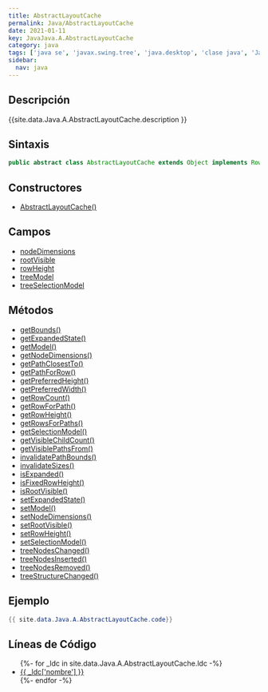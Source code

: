 ```yaml
---
title: AbstractLayoutCache
permalink: Java/AbstractLayoutCache
date: 2021-01-11
key: JavaJava.A.AbstractLayoutCache
category: java
tags: ['java se', 'javax.swing.tree', 'java.desktop', 'clase java', 'Java 1.0']
sidebar: 
  nav: java
---
```


## Descripción
{{site.data.Java.A.AbstractLayoutCache.description }}

## Sintaxis
~~~java
public abstract class AbstractLayoutCache extends Object implements RowMapper
~~~

## Constructores
* [AbstractLayoutCache()](/Java/AbstractLayoutCache/AbstractLayoutCache/)

## Campos
* [nodeDimensions](/Java/AbstractLayoutCache/nodeDimensions)
* [rootVisible](/Java/AbstractLayoutCache/rootVisible)
* [rowHeight](/Java/AbstractLayoutCache/rowHeight)
* [treeModel](/Java/AbstractLayoutCache/treeModel)
* [treeSelectionModel](/Java/AbstractLayoutCache/treeSelectionModel)

## Métodos
* [getBounds()](/Java/AbstractLayoutCache/getBounds)
* [getExpandedState()](/Java/AbstractLayoutCache/getExpandedState)
* [getModel()](/Java/AbstractLayoutCache/getModel)
* [getNodeDimensions()](/Java/AbstractLayoutCache/getNodeDimensions)
* [getPathClosestTo()](/Java/AbstractLayoutCache/getPathClosestTo)
* [getPathForRow()](/Java/AbstractLayoutCache/getPathForRow)
* [getPreferredHeight()](/Java/AbstractLayoutCache/getPreferredHeight)
* [getPreferredWidth()](/Java/AbstractLayoutCache/getPreferredWidth)
* [getRowCount()](/Java/AbstractLayoutCache/getRowCount)
* [getRowForPath()](/Java/AbstractLayoutCache/getRowForPath)
* [getRowHeight()](/Java/AbstractLayoutCache/getRowHeight)
* [getRowsForPaths()](/Java/AbstractLayoutCache/getRowsForPaths)
* [getSelectionModel()](/Java/AbstractLayoutCache/getSelectionModel)
* [getVisibleChildCount()](/Java/AbstractLayoutCache/getVisibleChildCount)
* [getVisiblePathsFrom()](/Java/AbstractLayoutCache/getVisiblePathsFrom)
* [invalidatePathBounds()](/Java/AbstractLayoutCache/invalidatePathBounds)
* [invalidateSizes()](/Java/AbstractLayoutCache/invalidateSizes)
* [isExpanded()](/Java/AbstractLayoutCache/isExpanded)
* [isFixedRowHeight()](/Java/AbstractLayoutCache/isFixedRowHeight)
* [isRootVisible()](/Java/AbstractLayoutCache/isRootVisible)
* [setExpandedState()](/Java/AbstractLayoutCache/setExpandedState)
* [setModel()](/Java/AbstractLayoutCache/setModel)
* [setNodeDimensions()](/Java/AbstractLayoutCache/setNodeDimensions)
* [setRootVisible()](/Java/AbstractLayoutCache/setRootVisible)
* [setRowHeight()](/Java/AbstractLayoutCache/setRowHeight)
* [setSelectionModel()](/Java/AbstractLayoutCache/setSelectionModel)
* [treeNodesChanged()](/Java/AbstractLayoutCache/treeNodesChanged)
* [treeNodesInserted()](/Java/AbstractLayoutCache/treeNodesInserted)
* [treeNodesRemoved()](/Java/AbstractLayoutCache/treeNodesRemoved)
* [treeStructureChanged()](/Java/AbstractLayoutCache/treeStructureChanged)

## Ejemplo
~~~java
{{ site.data.Java.A.AbstractLayoutCache.code}}
~~~

## Líneas de Código
<ul>
{%- for _ldc in site.data.Java.A.AbstractLayoutCache.ldc -%}
   <li>
       <a href="{{_ldc['url'] }}">{{ _ldc['nombre'] }}</a>
   </li>
{%- endfor -%}
</ul>
